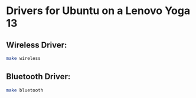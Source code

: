 Drivers for Ubuntu on a Lenovo Yoga 13
======================================

Wireless Driver:
----------------

```bash
make wireless
```


Bluetooth Driver:
-----------------

```bash
make bluetooth
```